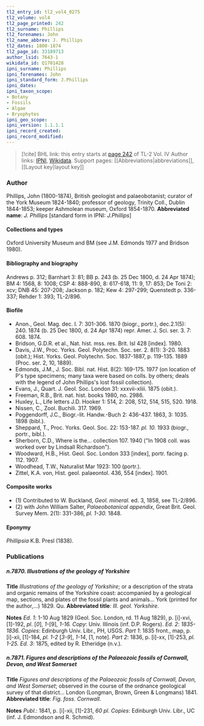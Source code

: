 ```yaml
---
tl2_entry_id: tl2_vol4_0275
tl2_volume: vol4
tl2_page_printed: 242
tl2_surname: Phillips
tl2_forenames: John
tl2_name_abbrev: J. Phillips
tl2_dates: 1800-1874
tl2_page_id: 33189713
author_lsid: 7643-1
wikidata_id: Q1701428
ipni_surname: Phillips
ipni_forenames: John
ipni_standard_form: J.Phillips
ipni_dates: 
ipni_taxon_scope: 
- Botany
- Fossils
- Algae
- Bryophytes
ipni_geo_scope: 
ipni_version: 1.1.1.1
ipni_record_created: 
ipni_record_modified:
---
```


> [!cite] BHL link: this entry starts at [page 242](https://www.biodiversitylibrary.org/page/33189713) of TL-2 Vol. IV
> Author links: [IPNI](https://www.ipni.org/a/7643-1), [Wikidata](https://www.wikidata.org/wiki/Q1701428). Support pages: [[Abbreviations|abbreviations]], [[Layout key|layout key]]

### Author

Phillips, John (1800-1874), British geologist and palaeobotanist; curator of the York Museum 1824-1840; professor of geology, Trinity Coll., Dublin 1844-1853; keeper Ashmolean museum, Oxford 1854-1870. 
**Abbreviated name**: *J. Phillips* \[standard form in IPNI: *J.Phillips*\]

#### Collections and types

Oxford University Museum and BM (see J.M. Edmonds 1977 and Bridson 1980).

#### Bibliography and biography

Andrews p. 312; Barnhart 3: 81; BB p. 243 (b. 25 Dec 1800, d. 24 Apr 1874); BM 4: 1568, 8: 1008; CSP 4: 888-890, 8: 617-618, 11: 9, 17: 853; De Toni 2: xcv; DNB 45: 207-208; Jackson p. 182; Kew 4: 297-299; Quenstedt p. 336-337; Rehder 1: 393; TL-2/896.

#### Biofile

- Anon., Geol. Mag. dec. I. 7: 301-306. 1870 (biogr., portr.), dec.2.1(5): 240. 1874 (b. 25 Dec 1800, d. 24 Apr 1874) repr. Amer. J. Sci. ser. 3. 7: 608. 1874.
- Bridson, G.D.R. et al., Nat. hist. mss. res. Brit. Isl 428 \[index\]. 1980.
- Davis, J.W., Proc. Yorks. Geol. Polytechn. Soc. ser. 2. 8(1): 3-20. 1883 (obit.); Hist. Yorks. Geol. Polytechn. Soc. 1837-1887, p. 119-135. 1889 (Proc. ser. 2, 10, 1889).
- Edmonds, J.M., J. Soc. Bibl. nat. Hist. 8(2): 169-175. 1977 (on location of P's type specimens; many taxa were based on colls. by others; deals with the legend of John Phillips's lost fossil collection).
- Evans, J., Quart. J. Geol. Soc. London 31: xxxvii-xliii. 1875 (obit.).
- Freeman, R.B., Brit. nat. hist. books 1980, no. 2986.
- Huxley, L., Life letters J.D. Hooker 1: 514, 2: 208, 512, 514, 515, 520. 1918.
- Nissen, C., Zool. Buchili. 317. 1969.
- Poggendorff, J.C., Biogr.-lit. Handw.-Buch 2: 436-437. 1863, 3: 1035. 1898 (bibl.).
- Sheppard, T., Proc. Yorks. Geol. Soc. 22: 153-187. *pl. 10.* 1933 (biogr., portr., bibl.).
- Sherborn, C.D., Where is the... collection 107. 1940 ("In 1908 coll. was worked over by Lindsall Richardson").
- Woodward, H.B., Hist. Geol. Soc. London 333 \[index\], portr. facing p. 112. 1907.
- Woodhead, T.W., Naturalist Mar 1923: 100 (portr.).
- Zittel, K.A. von, Hist. geol. palaeontol. 436, 554 \[index\]. 1901.

#### Composite works

- (1) Contributed to W. Buckland, *Geol. mineral.* ed. 3, 1858, see TL-2/896.
- (2) with John William Salter, *Palaeobotanical appendix*, Great Brit. Geol. Survey Mem. 2(1): 331-386, *pl. 1-30.* 1848.

#### Eponymy

*Phillipsia* K.B. Presl (1838).

### Publications

##### n.7870. Illustrations of the geology of Yorkshire

**Title**
*Illustrations of the geology of Yorkshire*; or a description of the strata and organic remains of the Yorkshire coast: accompanied by a geological map, sections, and plates of the fossil plants and animals... York (printed for the author,...) 1829. Qu.
**Abbreviated title**: *Ill. geol. Yorkshire*.

**Notes**
*Ed. 1*: 1-10 Aug 1829 (Geol. Soc. London, rd. 11 Aug 1829), p. \[i\]-xvi, \[1\]-192, *pl*. \[*0*\], *1*-\[9\], *1-16. Copy*: Univ. Illinois (inf. D.P. Rogers).
*Ed. 2*: *1835-1836. Copies*: Edinburgh Univ. Libr., PH, USGS.
*Part 1*: 1835 front., map, p. \[i\]-xii, \[1\]-184, *pl. 1-2* \[*3-9*\], *1-14*, \[1, note\].
*Part 2*: 1836, p. \[i\]-xx, \[1\]-253, *pl. 1-25.*
*Ed. 3*: 1875, edited by R. Etheridge (n.v.).

##### n.7871. Figures and descriptions of the Palaeozoic fossils of Cornwall, Devon, and West Somerset

**Title**
*Figures and descriptions of the Palaeozoic fossils of Cornwall, Devon, and West Somerset*; observed in the course of the ordnance geological survey of that district... London (Longman, Brown, Green & Longmans) 1841.
**Abbreviated title**: *Fig. foss. Cornwall*.

**Notes**
*Publ*.: 1841, p. \[i\]-xii, \[1\]-231, *60 pl. Copies*: Edinburgh Univ. Libr., UC (inf. J. Edmondson and R. Schmid).

